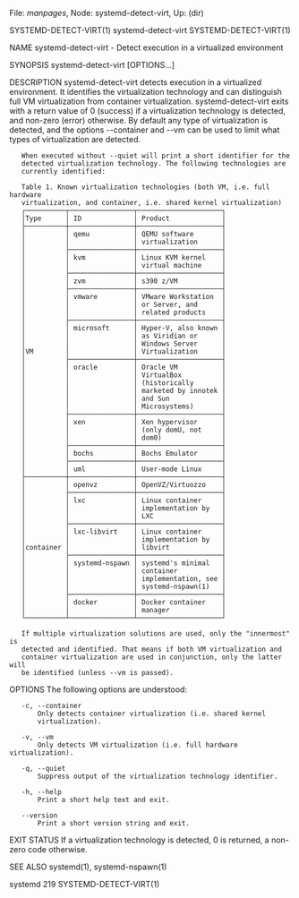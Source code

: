 File: *manpages*,  Node: systemd-detect-virt,  Up: (dir)

SYSTEMD-DETECT-VIRT(1)        systemd-detect-virt       SYSTEMD-DETECT-VIRT(1)



NAME
       systemd-detect-virt - Detect execution in a virtualized environment

SYNOPSIS
       systemd-detect-virt [OPTIONS...]

DESCRIPTION
       systemd-detect-virt detects execution in a virtualized environment. It
       identifies the virtualization technology and can distinguish full VM
       virtualization from container virtualization.  systemd-detect-virt
       exits with a return value of 0 (success) if a virtualization technology
       is detected, and non-zero (error) otherwise. By default any type of
       virtualization is detected, and the options --container and --vm can be
       used to limit what types of virtualization are detected.

       When executed without --quiet will print a short identifier for the
       detected virtualization technology. The following technologies are
       currently identified:

       Table 1. Known virtualization technologies (both VM, i.e. full hardware
       virtualization, and container, i.e. shared kernel virtualization)
       ┌──────────┬────────────────┬─────────────────────┐
       │Type      │ ID             │ Product             │
       ├──────────┼────────────────┼─────────────────────┤
       │          │ qemu           │ QEMU software       │
       │          │                │ virtualization      │
       │          ├────────────────┼─────────────────────┤
       │          │ kvm            │ Linux KVM kernel    │
       │          │                │ virtual machine     │
       │          ├────────────────┼─────────────────────┤
       │          │ zvm            │ s390 z/VM           │
       │          ├────────────────┼─────────────────────┤
       │          │ vmware         │ VMware Workstation  │
       │          │                │ or Server, and      │
       │          │                │ related products    │
       │          ├────────────────┼─────────────────────┤
       │          │ microsoft      │ Hyper-V, also known │
       │          │                │ as Viridian or      │
       │          │                │ Windows Server      │
       │VM        │                │ Virtualization      │
       │          ├────────────────┼─────────────────────┤
       │          │ oracle         │ Oracle VM           │
       │          │                │ VirtualBox          │
       │          │                │ (historically       │
       │          │                │ marketed by innotek │
       │          │                │ and Sun             │
       │          │                │ Microsystems)       │
       │          ├────────────────┼─────────────────────┤
       │          │ xen            │ Xen hypervisor      │
       │          │                │ (only domU, not     │
       │          │                │ dom0)               │
       │          ├────────────────┼─────────────────────┤
       │          │ bochs          │ Bochs Emulator      │
       │          ├────────────────┼─────────────────────┤
       │          │ uml            │ User-mode Linux     │
       ├──────────┼────────────────┼─────────────────────┤
       │          │ openvz         │ OpenVZ/Virtuozzo    │
       │          ├────────────────┼─────────────────────┤
       │          │ lxc            │ Linux container     │
       │          │                │ implementation by   │
       │          │                │ LXC                 │
       │          ├────────────────┼─────────────────────┤
       │          │ lxc-libvirt    │ Linux container     │
       │          │                │ implementation by   │
       │container │                │ libvirt             │
       │          ├────────────────┼─────────────────────┤
       │          │ systemd-nspawn │ systemd's minimal   │
       │          │                │ container           │
       │          │                │ implementation, see │
       │          │                │ systemd-nspawn(1)   │
       │          ├────────────────┼─────────────────────┤
       │          │ docker         │ Docker container    │
       │          │                │ manager             │
       └──────────┴────────────────┴─────────────────────┘

       If multiple virtualization solutions are used, only the "innermost" is
       detected and identified. That means if both VM virtualization and
       container virtualization are used in conjunction, only the latter will
       be identified (unless --vm is passed).

OPTIONS
       The following options are understood:

       -c, --container
           Only detects container virtualization (i.e. shared kernel
           virtualization).

       -v, --vm
           Only detects VM virtualization (i.e. full hardware virtualization).

       -q, --quiet
           Suppress output of the virtualization technology identifier.

       -h, --help
           Print a short help text and exit.

       --version
           Print a short version string and exit.

EXIT STATUS
       If a virtualization technology is detected, 0 is returned, a non-zero
       code otherwise.

SEE ALSO
       systemd(1), systemd-nspawn(1)



systemd 219                                             SYSTEMD-DETECT-VIRT(1)

